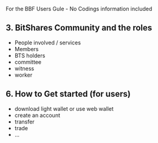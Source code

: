 For the BBF Users Gule - No Codings information included

## 


## 3. BitShares Community and the roles
- People involved / services 
 - Members
 - BTS holders
 - committee
 - witness
 - worker
 
 
 
 
## 6. How to Get started (for users)
- download light wallet or use web wallet
- create an account
- transfer
- trade
- ...


